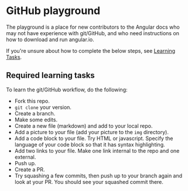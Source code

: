 # GitHub playground

The playground is a place for new contributors to the Angular docs who may not have experience with git/GitHub, and who need instructions on how to download and run angular.io.

If you're unsure about how to complete the below steps, see [Learning Tasks](learning-tasks.md).

## Required learning tasks

To learn the git/GitHub workflow, do the following:

* Fork this repo.
* `git clone` your version.
* Create a branch.
* Make some edits.
* Create a new file (markdown) and add to your local repo.
* Add a picture to your file (add your picture to the `img` directory).
* Add a code block to your file. Try HTML or javascript. Specify the language of your code block so that it has syntax highlighting.
* Add two links to your file. Make one link internal to the repo and one external. 
* Push up.
* Create a PR.
* Try squashing a few commits, then push up to your branch again and look at your PR. You should see your squashed commit there.




